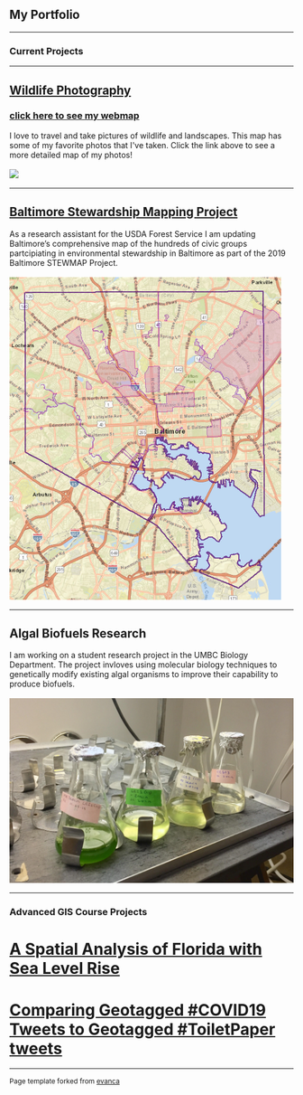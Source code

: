 ## My Portfolio

---

### Current Projects 
---

## [Wildlife Photography](https://www.instagram.com/allthingswild.photos/)
### [click here to see my webmap](/project_photos/index1.md)
I love to travel and take pictures of wildlife and landscapes. This map has some of my favorite photos that I've taken. Click the link above to see a more detailed map of my photos!
<br><br>
<img src="images/PhotoMap.png?raw=true"/>

---
## [Baltimore Stewardship Mapping Project](https://www.nrs.fs.fed.us/stew-map/baltimore/)
As a research assistant for the USDA Forest Service I am updating Baltimore’s comprehensive map of the hundreds of civic groups partcipiating in environmental stewardship in Baltimore as part of the 2019 Baltimore STEWMAP Project. 
<br><br>
<img src="images/Screenshot (92).png?raw=true"/>

---
## Algal Biofuels Research
I am working on a student research project in the UMBC Biology Department. The project invloves using molecular biology techniques to genetically modify existing algal organisms to improve their capability to produce biofuels.
<br><br>
<img src="images/algae culture.jpg?raw=true"/>

---
### Advanced GIS Course Projects

# [A Spatial Analysis of Florida with Sea Level Rise](/project1_486/index.md)
# [Comparing Geotagged #COVID19 Tweets to Geotagged #ToiletPaper tweets](/Lab6/index.md)
---
<p style="font-size:12px">Page template forked from <a href="https://github.com/evanca/quick-portfolio">evanca</a></p>
<!-- Remove above link if you don't want to attibute -->
